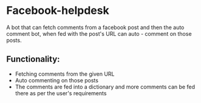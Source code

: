 # Facebook-helpdesk
A bot that can fetch comments from a facebook post and then the auto comment bot, when fed with the post's URL can auto - comment on those posts.
 
 
## Functionality: 
- Fetching comments from the given URL
- Auto commenting on those posts
- The comments are fed into a dictionary and more comments can be fed there as per the user's requirements
